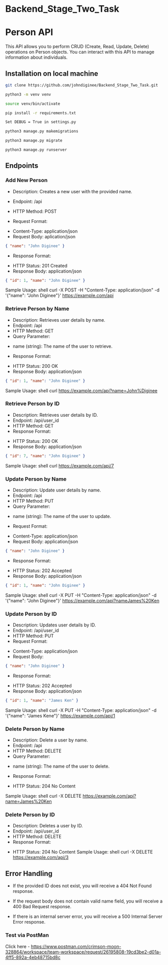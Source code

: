 # Backend_Stage_Two_Task

# Person API
This API allows you to perform CRUD (Create, Read, Update, Delete) operations on Person objects. You can interact with this API to manage information about individuals.

## Installation on local machine

```bash
git clone https://github.com/johndiginee/Backend_Stage_Two_Task.git
```
```bash
python3 -m venv venv
```
```bash
source venv/bin/activate
```
```bash
pip install -r requirements.txt
```
```bash
Set DEBUG = True in settings.py
```
```bash
python3 manage.py makemigrations
```
```bash
python3 manage.py migrate
```
```bash
python3 manage.py runserver
```
## Endpoints

### Add New Person
* Description: Creates a new user with the provided name.

* Endpoint: /api

* HTTP Method: POST

* Request Format:
- Content-Type: application/json
- Request Body: aplication/json 
```json
{ "name": "John Diginee" }
```
* Response Format:
- HTTP Status: 201 Created
- Response Body: application/json 
```json
{ "id": 1, "name": "John Diginee" }
```
Sample Usage: shell curl -X POST -H "Content-Type: application/json" -d '{"name": "John Diginee"}' https://example.com/api

### Retrieve Person by Name
* Description: Retrieves user details by name.
* Endpoint: /api
* HTTP Method: GET
* Query Parameter:

- name (string): The name of the user to retrieve.

* Response Format:

- HTTP Status: 200 OK
- Response Body: application/json 
```json
{ "id": 1, "name": "John Diginee" }
```
Sample Usage: shell curl https://example.com/api?name=John%Diginee

### Retrieve Person by ID
* Description: Retrieves user details by ID.
* Endpoint: /api/user_id
* HTTP Method: GET
* Response Format:
- HTTP Status: 200 OK
- Response Body: application/json 
```json
{ "id": 7, "name": "John Diginee" }
```
Sample Usage: shell curl https://example.com/api/7

### Update Person by Name
* Description: Update user details by name.
* Endpoint: /api
* HTTP Method: PUT
* Query Parameter:

- name (string): The name of the user to update.
* Request Format:

- Content-Type: application/json
- Request Body: application/json 
```json
{ "name": "John Diginee" }
```
* Response Format:

- HTTP Status: 202 Accepted
- Response Body: application/json 
```json
{ "id": 1, "name": "John Diginee" }
```
Sample Usage: shell curl -X PUT -H "Content-Type: application/json" -d '{"name": "John Diginee"}' https://example.com/api?nameJames%20Ken

### Update Person by ID
* Description: Updates user details by ID.
* Endpoint: /api/user_id
* HTTP Method: PUT
* Request Format:
- Content-Type: application/json
- Request Body: 
```json
{ "name": "John Diginee" }
```
* Response Format:
- HTTP Status: 202 Accepted
- Response Body: application/json 
```json
{ "id": 1, "name": "James Ken" }
```
Sample Usage: shell curl -X PUT -H "Content-Type: application/json" -d '{"name": "James Kene"}' https://example.com/api/1

### Delete Person by Name
* Description: Delete a user by name.
* Endpoint: /api
* HTTP Method: DELETE
* Query Parameter:
- name (string): The name of the user to delete.
* Response Format:
- HTTP Status: 204 No Content

Sample Usage: shell curl -X DELETE https://example.com/api?name=James%20Ken

### Delete Person by ID
* Description: Deletes a user by ID.
* Endpoint: /api/user_id
* HTTP Method: DELETE
* Response Format:
- HTTP Status: 204 No Content Sample Usage: shell curl -X DELETE https://example.com/api/3

## Error Handling

* If the provided ID does not exist, you will receive a 404 Not Found response.

* If the request body does not contain valid name field, you will receive a 400 Bad Request response.

* If there is an internal server error, you will receive a 500 Internal Server Error response.

### Test via PostMan
Click here - https://www.postman.com/crimson-moon-328864/workspace/team-workspace/request/26195808-19cd3be2-d01a-4ff5-892a-4eb48715bd8c